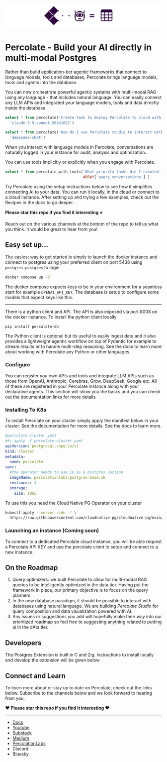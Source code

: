 
<img src=".assets/images/PercolateAgentTables.png"  />

# Percolate - Build your AI directly in multi-modal Postgres

Rather than build application-tier agentic frameworks that connect to language models, tools and databases, Percolate brings language models, tools and agents into the database.

You can now orchestrate powerful agentic systems with multi-modal RAG using any language - that includes natural language. You can easily connect any LLM APIs and integrated your language models, tools and data directly inside the database. 


```sql
select * from percolate('Create task to deploy Percolate to cloud with instructions', 
  'claude-3-5-sonnet-20241022')
```

```sql
select * from percolate('How do I use Percolate studio to interact with my instance', 
  'deepseek-chat')
```

When you interact with language models in Percolate, conversations are naturally logged in your instance for audit, analysis and optimization..

You can use tools implicitly or explicitly when you engage with Percolate.

```sql
select * from percolate_with_tools('What priority tasks did I created last week? How many did i create?', 
                                   ARRAY['query_conversations'] )
```

Try Percolate using the setup instructions below to see how it simplifies connecting AI to your data. You can run it locally, in the cloud or connect to a cloud instance. After setting up and trying a few examples, check out the Recipes in the docs to go deeper.

**Please star this repo if you find it interesting ⭐**

Reach out on the various channels at the bottom of the repo to tell us what you think. It would be great to hear from you!

## Easy set up...

The easiest way to get started is simply to launch the docker instance and connect to postgres using your preferred client on port 5438 using `postgres:postgres` to login

```bash
docker compose up -d
```

The docker compose expects keys to be in your environment for a seamless start for example `OPENAI_API_KEY`. The database is setup to configure some models that expect keys like this.

---

There is a python client and API. The API is also exposed via port 8008 on the docker instance. To install the python client locally 

```bash
pip install percolate-db
```

The Python client is optional but its useful to easily ingest data and it also provides a lightweight agentic workflow on top of Pydantic for example to stream results or to handle multi-step reasoning. See the docs to learn more about working with Percolate any Python or other languages.

### Configure

You can register you own APIs and tools and integrate LLM APIs such as those from OpenAI, Anthropic, Cerebras, Grow, DeepSeek, Google etc. All of these are registered in your Percolate instance along with your declarative agents. This section will show you the basks and you can check out the documentation links for more details

### Installing To K8s

To install Percolate on your cluster simply apply the manifest below in your cluster. See the documentation for more details. See the docs to learn more.

```yaml
#percolate-cluster.yaml
#kc apply -f percolate-cluster.yaml
apiVersion: postgresql.cnpg.io/v1
kind: Cluster
metadata:
  name: percolate
spec:
  #the operator needs to use 16 as a postgres version
  imageName: percolationlabs/postgres-base:16
  instances: 1
  storage:
    size: 10Gi
```

To use this you need the Cloud Native PG Operator on your cluster

```bash
kubectl apply --server-side -f \
  https://raw.githubusercontent.com/cloudnative-pg/cloudnative-pg/main/releases/cnpg-1.24.0.yaml

```

### Launching an instance (Coming soon)

To connect to a dedicated Percolate cloud instance, you will be able request a Percolate API KEY and use the percolate client to setup and connect to a new instance. 

## On the Roadmap

1. Query optimizers: we built Percolate to allow for multi-modal RAG queries to be intelligently optimized in the data tier. Having put the framework in place, our primary objective is to focus on the query planners
2. In the new database paradigm, it should be possible to interact with databases using natural language. We are building _Percolate Studio_ for query composition and data visualization powered with AI.
3. Any issues or suggestions you add will hopefully make their way into our prioritized roadmap so feel free to suggesting anything related to putting ai in the dAta tIer.



## Developers

The Postgres Extension is built in C and Zig. Instructions to install locally and develop the extension will be given below

## Connect and Learn

To learn more about or stay up to date on Percolate, check out the links below. Subscribe to the channels below and we look forward to hearing from you. 

**❤️  Please star this repo if you find it interesting ❤️**

---


- [Docs](https://percolation-labs.gitbook.io/percolation-labs)
- [Youtube](https://www.youtube.com/@PercolationLabs)
- [Substack](https://percolationlabs.substack.com/)
- [Medium](https://medium.com/percolation-labs)
- [PercolationLabs](https://percolationlabs.ai/)
- Discord
- Bluesky
